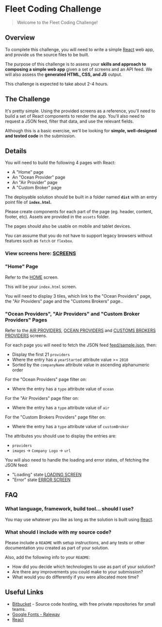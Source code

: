 # Fleet Coding Challenge

> Welcome to the Fleet Coding Challenge!


## Overview

To complete this challenge, you will need to write a simple [React](https://facebook.github.io/react/) web app, and provide us the source files to be built.

The purpose of this challenge is to assess your **skills and approach to composing a simple web app** given a set of screens and an API feed.  We will also assess the **generated HTML, CSS, and JS** output.

This challenge is expected to take about 2-4 hours.


## The Challenge

It's pretty simple. Using the provided screens as a reference, you'll need to build a set of React components to render the app.  You'll also need to request a JSON feed, filter that data, and use the relevant fields.

Although this is a basic exercise, we'll be looking for **simple, well-designed and tested code** in the submission.


## Details

You will need to build the following 4 pages with React:

* A "Home" page
* An "Ocean Provider" page
* An "Air Provider" page
* A "Custom Broker" page

The deployable solution should be built in a folder named **`dist`** with an entry point file of **`index.html`**.

Please create components for each part of the page (eg. header, content, footer, etc).
Assets are provided in the `assets` folder.

The pages should also be usable on mobile and tablet devices.

You can assume that you do not have to support legacy browsers without features such as `fetch` or `flexbox`.

### View screens here: [SCREENS](https://invis.io/62DXI51HS)

### "Home" Page

Refer to the [HOME](https://invis.io/62DXI51HS#/250489784_home_Page) screen.

This will be your `index.html` screen.

You will need to display 3 tiles, which link to the "Ocean Providers" page, the "Air Providers" page and the "Customs Brokers" page..


### "Ocean Providers", "Air Providers" and "Custom Broker Providers" Pages

Refer to the [AIR PROVIDERS](https://invis.io/62DXI51HS#/250489780_air_Providers), [OCEAN PROVIDERS](https://invis.io/62DXI51HS#/250489781_ocean_Providers) and [CUSTOMS BROKERS PROVIDERS](https://invis.io/62DXI51HS#/250489779_air_Providers_Copy) screens.

For each page you will need to fetch the JSON feed [feed/sample.json](./feed/sample.json), then:

* Display the first 21 `providers`
* Where the entry has a `yearStarted` attribute value >= `2010`
* Sorted by the `companyName` attribute value in ascending alphanumeric order

For the "Ocean Providers" page filter on:

* Where the entry has a `type` attribute value of `ocean`

For the "Air Providers" page filter on:

* Where the entry has a `type` attribute value of `air`

For the "Custom Brokers Providers" page filter on:

* Where the entry has a `type` attribute value of `customBroker`

The attributes you should use to display the entries are:

* `providers`
* `images` → `Company Logo` → `url`

You will also need to handle the loading and error states, of fetching the JSON feed:

* "Loading" state [LOADING SCREEN](https://invis.io/62DXI51HS#/250489783_loading)
* "Error" state [ERROR SCREEN](https://invis.io/62DXI51HS#/250489782_error)


## FAQ

### What language, framework, build tool... should I use?

You may use whatever you like as long as the solution is built using [React](https://facebook.github.io/react/).

### What should I include with my source code?

Please include a `README` with setup instructions, and any tests or other documentation you created as part of your solution.

Also, add the following info to your `README`:

* How did you decide which technologies to use as part of your solution?
* Are there any improvements you could make to your submission?
* What would you do differently if you were allocated more time?


## Useful Links

* [Bitbucket](https://bitbucket.org/) - Source code hosting, with free private repositories for small teams.
* [Google Fonts - Raleway](https://fonts.google.com/?selection.family=Raleway)
* [React](https://facebook.github.io/react/)
